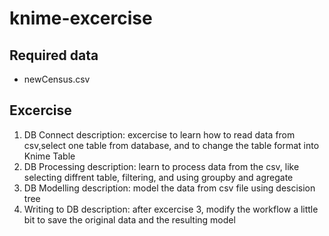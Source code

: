 # knime-excercise
## Required data
* newCensus.csv
## Excercise 
1. DB Connect
  description: excercise to learn how to read data from csv,select one table from database, and to change the table format into Knime Table
2. DB Processing
  description: learn to process data from the csv, like selecting diffrent table, filtering, and using groupby and agregate
3. DB Modelling
  description: model the data from csv file using descision tree
4. Writing to DB
  description: after excercise 3, modify the workflow a little bit to save the original data and the resulting model
